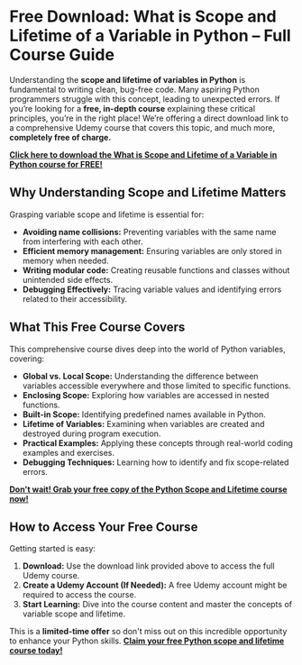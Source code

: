 # Free Download: What is Scope and Lifetime of a Variable in Python – Full Course Guide

Understanding the **scope and lifetime of variables in Python** is fundamental to writing clean, bug-free code. Many aspiring Python programmers struggle with this concept, leading to unexpected errors. If you’re looking for a **free, in-depth course** explaining these critical principles, you’re in the right place! We’re offering a direct download link to a comprehensive Udemy course that covers this topic, and much more, **completely free of charge.**

[**Click here to download the What is Scope and Lifetime of a Variable in Python course for FREE!**](https://udemywork.com/what-is-scope-and-lifetime-of-a-variable-in-python)

## Why Understanding Scope and Lifetime Matters

Grasping variable scope and lifetime is essential for:

*   **Avoiding name collisions:** Preventing variables with the same name from interfering with each other.
*   **Efficient memory management:** Ensuring variables are only stored in memory when needed.
*   **Writing modular code:** Creating reusable functions and classes without unintended side effects.
*   **Debugging Effectively:** Tracing variable values and identifying errors related to their accessibility.

## What This Free Course Covers

This comprehensive course dives deep into the world of Python variables, covering:

*   **Global vs. Local Scope:** Understanding the difference between variables accessible everywhere and those limited to specific functions.
*   **Enclosing Scope:** Exploring how variables are accessed in nested functions.
*   **Built-in Scope:** Identifying predefined names available in Python.
*   **Lifetime of Variables:** Examining when variables are created and destroyed during program execution.
*   **Practical Examples:** Applying these concepts through real-world coding examples and exercises.
*   **Debugging Techniques:** Learning how to identify and fix scope-related errors.

[**Don't wait! Grab your free copy of the Python Scope and Lifetime course now!**](https://udemywork.com/what-is-scope-and-lifetime-of-a-variable-in-python)

## How to Access Your Free Course

Getting started is easy:

1.  **Download:** Use the download link provided above to access the full Udemy course.
2.  **Create a Udemy Account (If Needed):** A free Udemy account might be required to access the course.
3.  **Start Learning:** Dive into the course content and master the concepts of variable scope and lifetime.

This is a **limited-time offer** so don't miss out on this incredible opportunity to enhance your Python skills. **[Claim your free Python scope and lifetime course today!](https://udemywork.com/what-is-scope-and-lifetime-of-a-variable-in-python)**
